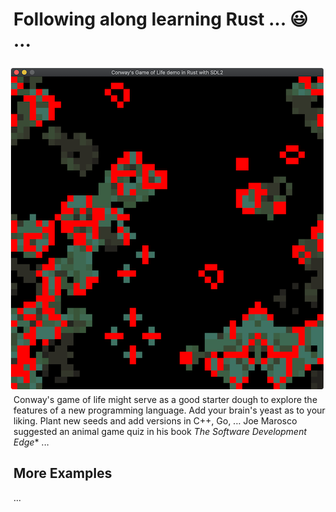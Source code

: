  

# Following along learning Rust ... :smiley: ...
<img src="conways-game-of-life.png" style="float:right; padding:8px"/>

Conway's game of life might serve as a good starter dough to explore the features of a new programming language. Add your brain's yeast as to your liking. Plant new seeds and add versions in C++, Go, ... Joe Marosco suggested an animal game quiz in his book *The Software Development Edge** ...

## More Examples
...

